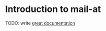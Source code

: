 # Introduction to mail-at

TODO: write [great documentation](http://jacobian.org/writing/what-to-write/)
